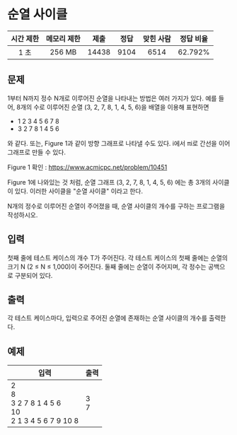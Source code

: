 # 순열 사이클
| 시간 제한 | 메모리 제한 | 제출 | 정답 | 맞힌 사람 | 정답 비율 |
| :-----: | :-----: | :-----: | :-----: | :----: | :-------: |
| 1 초 | 256 MB | 14438 | 9104 | 6514 | 62.792% |

## 문제
1부터 N까지 정수 N개로 이루어진 순열을 나타내는 방법은 여러 가지가 있다. 예를 들어, 8개의 수로 이루어진 순열 (3, 2, 7, 8, 1, 4, 5, 6)을 배열을 이용해 표현하면  

- 1 2 3 4 5 6 7 8
- 3 2 7 8 1 4 5 6

와 같다. 또는, Figure 1과 같이 방향 그래프로 나타낼 수도 있다. i에서 πi로 간선을 이어 그래프로 만들 수 있다.

Figure 1 확인 : https://www.acmicpc.net/problem/10451

Figure 1에 나와있는 것 처럼, 순열 그래프 (3, 2, 7, 8, 1, 4, 5, 6) 에는 총 3개의 사이클이 있다. 이러한 사이클을 "순열 사이클" 이라고 한다.

N개의 정수로 이루어진 순열이 주어졌을 때, 순열 사이클의 개수를 구하는 프로그램을 작성하시오.

## 입력
첫째 줄에 테스트 케이스의 개수 T가 주어진다. 각 테스트 케이스의 첫째 줄에는 순열의 크기 N (2 ≤ N ≤ 1,000)이 주어진다. 둘째 줄에는 순열이 주어지며, 각 정수는 공백으로 구분되어 있다.

## 출력
각 테스트 케이스마다, 입력으로 주어진 순열에 존재하는 순열 사이클의 개수를 출력한다.

## 예제
| 입력 | 출력 |
| ---------------------------------- | -- |
| 2<br/>8<br/>3 2 7 8 1 4 5 6<br/>10<br/>2 1 3 4 5 6 7 9 10 8 | 3<br/>7 |
